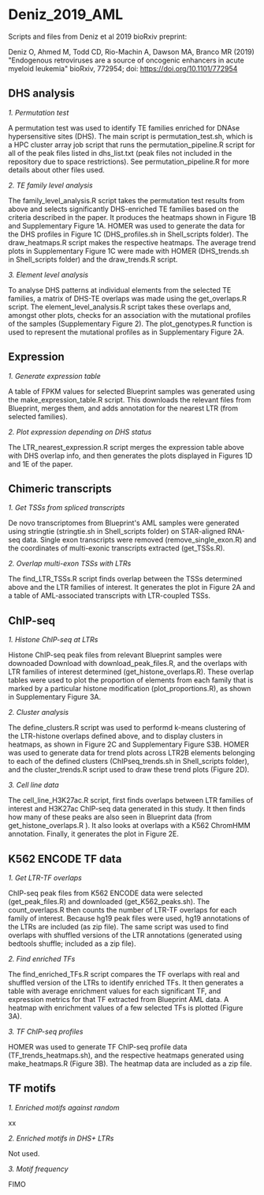 # Deniz_2019_AML
Scripts and files from Deniz et al 2019 bioRxiv preprint:

Deniz O, Ahmed M, Todd CD, Rio-Machin A, Dawson MA, Branco MR (2019)
"Endogenous retroviruses are a source of oncogenic enhancers in acute myeloid leukemia"
bioRxiv, 772954; doi: https://doi.org/10.1101/772954


## DHS analysis

*1. Permutation test*

A permutation test was used to identify TE families enriched for DNAse hypersensitive sites (DHS). The main script is permutation_test.sh, which is a HPC cluster array job script that runs the permutation_pipeline.R script for all of the peak files listed in dhs_list.txt (peak files not included in the repository due to space restrictions). See permutation_pipeline.R for more details about other files used.

*2. TE family level analysis*

The family_level_analysis.R script takes the permutation test results from above and selects significantly DHS-enriched TE families based on the criteria described in the paper. It produces the heatmaps shown in Figure 1B and Supplementary Figure 1A. HOMER was used to generate the data for the DHS profiles in Figure 1C (DHS_profiles.sh in Shell_scripts folder). The draw_heatmaps.R script makes the respective heatmaps. The average trend plots in Supplementary Figure 1C were made with HOMER (DHS_trends.sh in Shell_scripts folder) and the draw_trends.R script.

*3. Element level analysis*

To analyse DHS patterns at individual elements from the selected TE families, a matrix of DHS-TE overlaps was made using the get_overlaps.R script. The element_level_analysis.R script takes these overlaps and, amongst other plots, checks for an association with the mutational profiles of the samples (Supplementary Figure 2). The plot_genotypes.R function is used to represent the mutational profiles as in Supplementary Figure 2A.

## Expression

*1. Generate expression table*

A table of FPKM values for selected Blueprint samples was generated using the make_expression_table.R script. This downloads the relevant files from Blueprint, merges them, and adds annotation for the nearest LTR (from selected families).

*2. Plot expression depending on DHS status*

The LTR_nearest_expression.R script merges the expression table above with DHS overlap info, and then generates the plots displayed in Figures 1D and 1E of the paper.

## Chimeric transcripts

*1. Get TSSs from spliced transcripts*

De novo transcriptomes from Blueprint's AML samples were generated using stringtie (stringtie.sh in Shell_scripts folder) on STAR-aligned RNA-seq data. Single exon transcripts were removed (remove_single_exon.R) and the coordinates of multi-exonic transcripts extracted (get_TSSs.R).

*2. Overlap multi-exon TSSs with LTRs*

The find_LTR_TSSs.R script finds overlap between the TSSs determined above and the LTR families of interest. It generates the plot in Figure 2A and a table of AML-associated transcripts with LTR-coupled TSSs.

## ChIP-seq

*1. Histone ChIP-seq at LTRs*

Histone ChIP-seq peak files from relevant Blueprint samples were downoaded Download with download_peak_files.R, and the overlaps with LTR families of interest determined (get_histone_overlaps.R). These overlap tables were used to plot the proportion of elements from each family that is marked by a particular histone modification (plot_proportions.R), as shown in Supplementary Figure 3A.

*2. Cluster analysis*

The define_clusters.R script was used to performd k-means clustering of the LTR-histone overlaps defined above, and to display clusters  in heatmaps, as shown in Figure 2C and Supplementary Figure S3B. HOMER was used to generate data for trend plots across LTR2B elements belonging to each of the defined clusters (ChIPseq_trends.sh in Shell_scripts folder), and the cluster_trends.R script used to draw these trend plots (Figure 2D).

*3. Cell line data*

The cell_line_H3K27ac.R script, first finds overlaps between LTR families of interest and H3K27ac ChIP-seq data generated in this study. It then finds how many of these peaks are also seen in Blueprint data (from get_histone_overlaps.R ). It also looks at overlaps with a K562 ChromHMM annotation. Finally, it generates the plot in Figure 2E.

## K562 ENCODE TF data

*1. Get LTR-TF overlaps*

ChIP-seq peak files from K562 ENCODE data were selected (get_peak_files.R) and downloaded (get_K562_peaks.sh). The count_overlaps.R then counts the number of LTR-TF overlaps for each family of interest. Because hg19 peak files were used, hg19 annotations of the LTRs are included (as zip file). The same script was used to find overlaps with shuffled versions of the LTR annotations (generated using bedtools shuffle; included as a zip file).

*2. Find enriched TFs*

The find_enriched_TFs.R script compares the TF overlaps with real and shuffled version of the LTRs to identify enriched TFs. It then generates a table with average enrichment values for each significant TF, and expression metrics for that TF extracted from Blueprint AML data. A heatmap with enrichment values of a few selected TFs is plotted (Figure 3A).

*3. TF ChIP-seq profiles*

HOMER was used to generate TF ChIP-seq profile data (TF_trends_heatmaps.sh), and the respective heatmaps generated using make_heatmaps.R (Figure 3B). The heatmap data are included as a zip file.

## TF motifs

*1. Enriched motifs against random*

xx

*2. Enriched motifs in DHS+ LTRs*

Not used.

*3. Motif frequency*

FIMO

